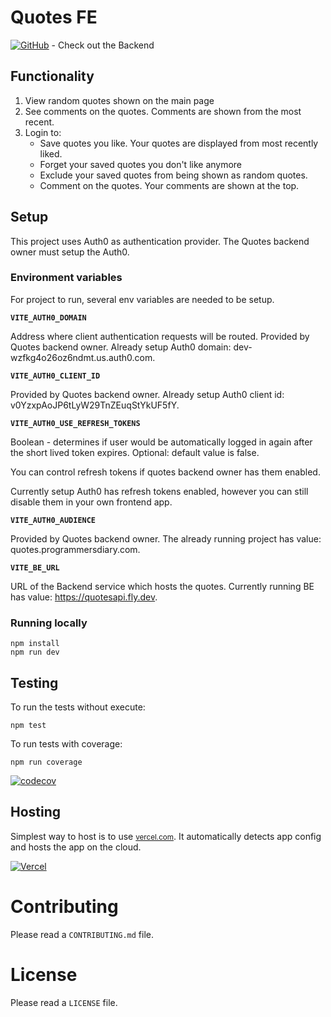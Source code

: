 # Quotes FE

[![GitHub](https://img.shields.io/badge/GitHub-EvalVis/QuotesBE-black?style=flat&logo=github)](https://github.com/EvalVis/QuotesBE) - Check out the Backend

## Functionality
 1. View random quotes shown on the main page
 2. See comments on the quotes. Comments are shown from the most recent.
 3. Login to:
      - Save quotes you like. Your quotes are displayed from most recently liked.
      - Forget your saved quotes you don't like anymore
      - Exclude your saved quotes from being shown as random quotes.
      - Comment on the quotes. Your comments are shown at the top.

## Setup
This project uses Auth0 as authentication provider. The Quotes backend owner must setup the Auth0.

### Environment variables
For project to run, several env variables are needed to be setup.

**`VITE_AUTH0_DOMAIN`**

Address where client authentication requests will be routed. Provided by Quotes backend owner.
Already setup Auth0 domain: dev-wzfkg4o26oz6ndmt.us.auth0.com.

**`VITE_AUTH0_CLIENT_ID`**

Provided by Quotes backend owner.
Already setup Auth0 client id: v0YzxpAoJP6tLyW29TnZEuqStYkUF5fY.

**`VITE_AUTH0_USE_REFRESH_TOKENS`**

Boolean - determines if user would be automatically logged in again after the short lived token expires. Optional: default value is false.

You can control refresh tokens if quotes backend owner has them enabled.

Currently setup Auth0 has refresh tokens enabled, however you can still disable them in your own frontend app.

**`VITE_AUTH0_AUDIENCE`**

Provided by Quotes backend owner. The already running project has value: quotes.programmersdiary.com.

**`VITE_BE_URL`**

URL of the Backend service which hosts the quotes. Currently running BE has value: https://quotesapi.fly.dev.

### Running locally
```
npm install
npm run dev
```

## Testing
To run the tests without execute:
```
npm test
```
To run tests with coverage:
```
npm run coverage
```

[![codecov](https://codecov.io/github/EvalVis/QuotesFE/graph/badge.svg?token=R9X2SJQ259)](https://codecov.io/github/EvalVis/QuotesFE)

## Hosting
Simplest way to host is to use [<small>vercel.com</small>](https://vercel.com). It automatically detects app config and hosts the app on the cloud.


[![Vercel](https://img.shields.io/badge/Deployed_on-Vercel-black?style=for-the-badge&logo=vercel)](https://quotes.programmersdiary.com/)

# Contributing

Please read a `CONTRIBUTING.md` file.

# License

Please read a `LICENSE` file.